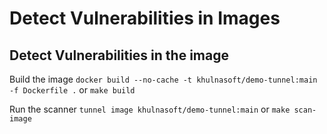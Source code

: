 # Detect Vulnerabilities in Images
## Detect Vulnerabilities in the image

Build the image `docker build --no-cache -t khulnasoft/demo-tunnel:main -f Dockerfile .` or `make build`

Run the scanner `tunnel image khulnasoft/demo-tunnel:main` or `make scan-image`

